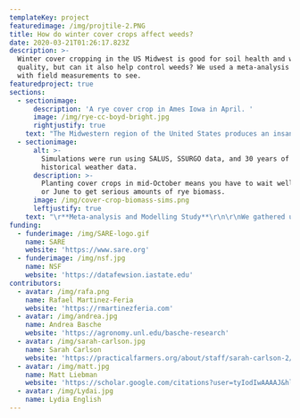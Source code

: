 ```yaml
---
templateKey: project
featuredimage: /img/projtile-2.PNG
title: How do winter cover crops affect weeds?
date: 2020-03-21T01:26:17.823Z
description: >-
  Winter cover cropping in the US Midwest is good for soil health and water
  quality, but can it also help control weeds? We used a meta-analysis coupled
  with field measurements to see. 
featuredproject: true
sections:
  - sectionimage:
      description: 'A rye cover crop in Ames Iowa in April. '
      image: /img/rye-cc-boyd-bright.jpg
      rightjustify: true
    text: "The Midwestern region of the United States produces an insane amount of corn - around a third of the world's production comes from these 12 states. Much of that corn is produced using a rotation of corn and soybean, both of which are planted in the spring (April/May) and harvested in the fall (Oct/Nov), leaving the ground bare over the winter.  Using winter cover crops as part of this rotation protects the soil from erosion and soaks up extra nutrients in the spring before the main crop is planted (thus keeping those nutrients out of our water). However, these benefits are hard to monetize.  Many people wonder if cover crops can reduce weed control costs. \r\n\r\nTo answer that question my colleagues and I used two approaches.\r\n"
  - sectionimage:
      alt: >-
        Simulations were run using SALUS, SSURGO data, and 30 years of
        historical weather data. 
      description: >-
        Planting cover crops in mid-October means you have to wait well into May
        or June to get serious amounts of rye biomass. 
      image: /img/cover-crop-biomass-sims.png
      leftjustify: true
    text: "\r**Meta-analysis and Modelling Study**\r\n\r\nWe gathered up all of the weed studies done in the Midwest that looked at the effect cover cropping in a corn-soybean rotation. We put them into a database (which you can access [here](https://iastate.figshare.com/articles/Effect_of_cover_crops_on_weed_biomass_and_density_in_the_US_Midwest_Corn_Belt_meta-analysis_dataset/11933214)) and summarized them. We found on average, **cover crops reduce the size of weeds in a field, but do not reduce the number of weeds**. Smaller weeds are easier to kill, and they produce less seeds. \r\n\r\nThough cover crops reduced weed size, we found you need a lot of cover crop biomass (5 pop cans tall) to get a meaningful reduction. This made us wonder what the chances are of getting that much biomass in a typical corn/soybean rotation. We ran simulations using 30 years of weather data and averaged the results by county. We found if you plant a cover crop in October, you have to wait until June to get serious amounts of rye biomass for most of the Midwest. Even if you plant your cover crop early (September), chances aren't good. "
funding:
  - funderimage: /img/SARE-logo.gif
    name: SARE
    website: 'https://www.sare.org'
  - funderimage: /img/nsf.jpg
    name: NSF
    website: 'https://datafewsion.iastate.edu'
contributors:
  - avatar: /img/rafa.png
    name: Rafael Martinez-Feria
    website: 'https://rmartinezferia.com'
  - avatar: /img/andrea.jpg
    name: Andrea Basche
    website: 'https://agronomy.unl.edu/basche-research'
  - avatar: /img/sarah-carlson.jpg
    name: Sarah Carlson
    website: 'https://practicalfarmers.org/about/staff/sarah-carlson-2/'
  - avatar: /img/matt.jpg
    name: Matt Liebman
    website: 'https://scholar.google.com/citations?user=tyIodIwAAAAJ&hl=en'
  - avatar: /img/Lydai.jpg
    name: Lydia English
---
```


